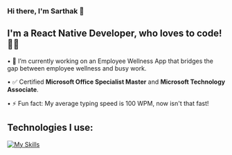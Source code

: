 ### Hi there, I'm Sarthak :wave:

## I'm a React Native Developer, who loves to code! 👨‍💻

• 🔭 I’m currently working on an Employee Wellness App that bridges the gap between employee wellness and busy work.

• :white_check_mark: Certified **Microsoft Office Specialist Master** and **Microsoft Technology Associate**.

• ⚡ Fun fact: My average typing speed is 100 WPM, now isn't that fast!

## Technologies I use:
[![My Skills](https://skillicons.dev/icons?i=js,react,gcp,firebase,vscode,py,redux,idea,java,linux,figma,github&perline=6)](https://skillicons.dev)



<!--
**gsarthakdev/gsarthakdev** is a ✨ _special_ ✨ repository because its `README.md` (this file) appears on your GitHub profile.

Here are some ideas to get you started:

- 🔭 I’m currently working on ...
- 🌱 I’m currently learning ...
- 👯 I’m looking to collaborate on ...
- 🤔 I’m looking for help with ...
- 💬 Ask me about ...
- 📫 How to reach me: ...
- 😄 Pronouns: ...
- ⚡ Fun fact: ...
🌱 I’m currently learning React Native, Google Firebase, JavaScript
-->
